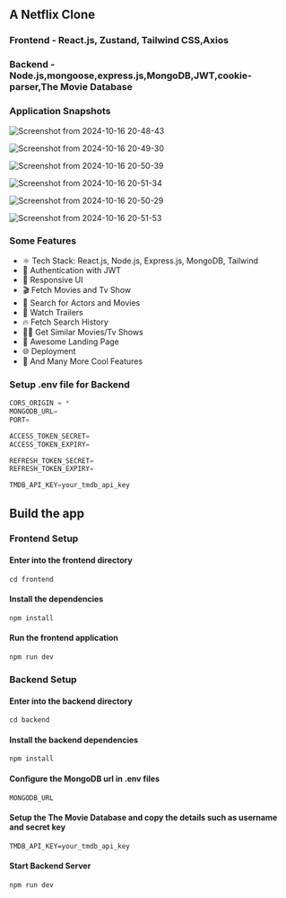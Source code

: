 ## A Netflix Clone 


### Frontend - React.js, Zustand, Tailwind CSS,Axios
### Backend - Node.js,mongoose,express.js,MongoDB,JWT,cookie-parser,The Movie Database


### Application Snapshots 
![Screenshot from 2024-10-16 20-48-43](https://github.com/user-attachments/assets/a7056f6f-102a-4427-887c-c4fb8e42b8b9) 


![Screenshot from 2024-10-16 20-49-30](https://github.com/user-attachments/assets/13021156-1d4f-41b0-a688-db7f7b722cd6)


![Screenshot from 2024-10-16 20-50-39](https://github.com/user-attachments/assets/07cc28ec-f11a-41e1-bfb7-518c8df31fee)


![Screenshot from 2024-10-16 20-51-34](https://github.com/user-attachments/assets/ef3f3f67-9845-493f-b0b4-f67ce48ecf02)


![Screenshot from 2024-10-16 20-50-29](https://github.com/user-attachments/assets/bbd6b6e9-1c96-4b51-b2b3-200bb8bceb40)


![Screenshot from 2024-10-16 20-51-53](https://github.com/user-attachments/assets/4b6f5589-9be9-47a8-a8b3-711b3c44f3ae)

### Some Features

-   ⚛️ Tech Stack: React.js, Node.js, Express.js, MongoDB, Tailwind
-   🔐 Authentication with JWT
-   📱 Responsive UI
-   🎬 Fetch Movies and Tv Show
-   🔎 Search for Actors and Movies
-   🎥 Watch Trailers
-   🔥 Fetch Search History
-   🐱‍👤 Get Similar Movies/Tv Shows
-   💙 Awesome Landing Page
-   🌐 Deployment
-   🚀 And Many More Cool Features

### Setup .env file for Backend

```js
CORS_ORIGIN = *
MONGODB_URL=
PORT=

ACCESS_TOKEN_SECRET=
ACCESS_TOKEN_EXPIRY=

REFRESH_TOKEN_SECRET=
REFRESH_TOKEN_EXPIRY=

TMDB_API_KEY=your_tmdb_api_key
```

## Build the app

### Frontend Setup

#### Enter into the frontend directory
 ```shell
cd frontend
``` 
#### Install the dependencies
```shell
npm install
```

#### Run the frontend application
```shell
npm run dev
```

### Backend Setup

#### Enter into the backend directory
```shell
cd backend
``` 
#### Install the backend dependencies
```shell
npm install
```

#### Configure the MongoDB url in .env files 
```shell
MONGODB_URL 
```

#### Setup the The Movie Database and copy the details such as username and secret key 

```shell
TMDB_API_KEY=your_tmdb_api_key
```

#### Start Backend Server 
```shell
npm run dev
```
